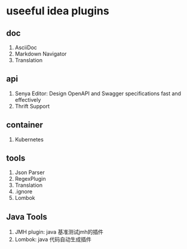 # useeful idea plugins

## doc

1. AsciiDoc
2. Markdown Navigator
3. Translation

## api

1. Senya Editor:  Design OpenAPI and Swagger specifications fast and effectively
2. Thrift Support



## container

1. Kubernetes

## tools

1. Json Parser
2. RegexPlugin
3. Translation
4. .ignore
5. Lombok

## Java Tools

1. JMH plugin: java 基准测试jmh的插件
2. Lombok: java 代码自动生成插件
